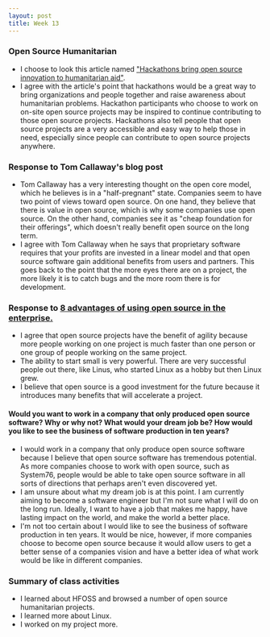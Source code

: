 ```yaml
---
layout: post
title: Week 13
---
```



### Open Source Humanitarian
* I choose to look this article named ["Hackathons bring open source innovation to humanitarian aid"](https://opensource.com/life/16/6/openhack-hackathons-for-humanitarian-aid). 
* I agree with the article's point that hackathons would be a great way to bring organizations and people together and raise awareness about humanitarian problems. Hackathon participants who choose to work on on-site open source projects may be inspired to continue contributing to those open source projects. Hackathons also tell people that open source projects are a very accessible and easy way to help those in need, especially since people can contribute to open source projects anywhere. 

### Response to Tom Callaway's blog post
* Tom Callaway has a very interesting thought on the open core model, which he believes is in a "half-pregnant" state. Companies seem to have two point of views toward open source. On one hand, they believe that there is value in open source, which is why some companies use open source. On the other hand, companies see it as "cheap foundation for their offerings", which doesn't really benefit open source on the long term. 
* I agree with Tom Callaway when he says that proprietary software requires that your profits are invested in a linear model and that open source software gain additional benefits from users and partners. This goes back to the point that the more eyes there are on a project, the more likely it is to catch bugs and the more room there is for development. 

### Response to [8 advantages of using open source in the enterprise.](https://enterprisersproject.com/article/2015/1/top-advantages-open-source-offers-over-proprietary-solutions)
* I agree that open source projects have the benefit of agility because more people working on one project is much faster than one person or one group of people working on the same project.
* The ability to start small is very powerful. There are very successful people out there, like Linus, who started Linux as a hobby but then Linux grew.
* I believe that open source is a good investment for the future because it introduces many benefits that will accelerate a project.

#### Would you want to work in a company that only produced open source software? Why or why not? What would your dream job be? How would you like to see the business of software production in ten years?
* I would work in a company that only produce open source software because I believe that open source software has tremendous potential. As more companies choose to work with open source, such as System76, people would be able to take open source software in all sorts of directions that perhaps aren't even discovered yet. 
* I am unsure about what my dream job is at this point. I am currently aiming to become a software engineer but I'm not sure what I will do on the long run. Ideally, I want to have a job that makes me happy, have lasting impact on the world, and make the world a better place. 
* I'm not too certain about I would like to see the business of software production in ten years. It would be nice, however, if more companies choose to become open source because it would allow users to get a better sense of a companies vision and have a better idea of what work would be like in different companies.

###

### Summary of class activities
* I learned about HFOSS and browsed a number of open source humanitarian projects.
* I learned more about Linux.
* I  worked on my project more. 

